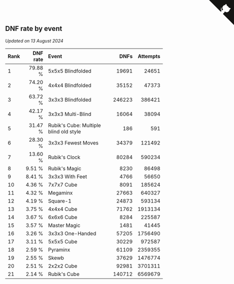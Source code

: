 ## DNF rate by event

*Updated on 13 August 2024*

| Rank | DNF rate | Event | DNFs | Attempts |
| :--- | ---: | :--- | ---: | ---: |
| 1 | 79.88 % | 5x5x5 Blindfolded | 19691 | 24651 |
| 2 | 74.20 % | 4x4x4 Blindfolded | 35152 | 47373 |
| 3 | 63.72 % | 3x3x3 Blindfolded | 246223 | 386421 |
| 4 | 42.17 % | 3x3x3 Multi-Blind | 16064 | 38094 |
| 5 | 31.47 % | Rubik's Cube: Multiple blind old style | 186 | 591 |
| 6 | 28.30 % | 3x3x3 Fewest Moves | 34379 | 121492 |
| 7 | 13.60 % | Rubik's Clock | 80284 | 590234 |
| 8 | 9.51 % | Rubik's Magic | 8230 | 86498 |
| 9 | 8.41 % | 3x3x3 With Feet | 4766 | 56650 |
| 10 | 4.36 % | 7x7x7 Cube | 8091 | 185624 |
| 11 | 4.32 % | Megaminx | 27663 | 640327 |
| 12 | 4.19 % | Square-1 | 24873 | 593134 |
| 13 | 3.75 % | 4x4x4 Cube | 71762 | 1913134 |
| 14 | 3.67 % | 6x6x6 Cube | 8284 | 225587 |
| 15 | 3.57 % | Master Magic | 1481 | 41445 |
| 16 | 3.26 % | 3x3x3 One-Handed | 57205 | 1756490 |
| 17 | 3.11 % | 5x5x5 Cube | 30229 | 972587 |
| 18 | 2.59 % | Pyraminx | 61109 | 2359355 |
| 19 | 2.55 % | Skewb | 37629 | 1476774 |
| 20 | 2.51 % | 2x2x2 Cube | 92981 | 3701311 |
| 21 | 2.14 % | Rubik's Cube | 140712 | 6569679 |


<a href="https://github.com/JustinTimeCuber/wca_statistics" class="github-corner" aria-label="View source on Github"><svg width="80" height="80" viewBox="0 0 250 250" style="fill:#151513; color:#fff; position: absolute; top: 0; border: 0; right: 0;" aria-hidden="true"><path d="M0,0 L115,115 L130,115 L142,142 L250,250 L250,0 Z"></path><path d="M128.3,109.0 C113.8,99.7 119.0,89.6 119.0,89.6 C122.0,82.7 120.5,78.6 120.5,78.6 C119.2,72.0 123.4,76.3 123.4,76.3 C127.3,80.9 125.5,87.3 125.5,87.3 C122.9,97.6 130.6,101.9 134.4,103.2" fill="currentColor" style="transform-origin: 130px 106px;" class="octo-arm"></path><path d="M115.0,115.0 C114.9,115.1 118.7,116.5 119.8,115.4 L133.7,101.6 C136.9,99.2 139.9,98.4 142.2,98.6 C133.8,88.0 127.5,74.4 143.8,58.0 C148.5,53.4 154.0,51.2 159.7,51.0 C160.3,49.4 163.2,43.6 171.4,40.1 C171.4,40.1 176.1,42.5 178.8,56.2 C183.1,58.6 187.2,61.8 190.9,65.4 C194.5,69.0 197.7,73.2 200.1,77.6 C213.8,80.2 216.3,84.9 216.3,84.9 C212.7,93.1 206.9,96.0 205.4,96.6 C205.1,102.4 203.0,107.8 198.3,112.5 C181.9,128.9 168.3,122.5 157.7,114.1 C157.9,116.9 156.7,120.9 152.7,124.9 L141.0,136.5 C139.8,137.7 141.6,141.9 141.8,141.8 Z" fill="currentColor" class="octo-body"></path></svg></a><style>.github-corner:hover .octo-arm{animation:octocat-wave 560ms ease-in-out}@keyframes octocat-wave{0%,100%{transform:rotate(0)}20%,60%{transform:rotate(-25deg)}40%,80%{transform:rotate(10deg)}}@media (max-width:500px){.github-corner:hover .octo-arm{animation:none}.github-corner .octo-arm{animation:octocat-wave 560ms ease-in-out}}</style>
